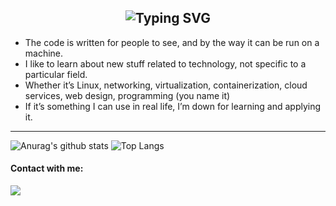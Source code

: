 <div align="center">
    <h2><img src="https://readme-typing-svg.herokuapp.com?font=Optima&size=35&duration=6000&color=FF5733&center=true&vCenter=true&width=800&lines=Hey+buddy,+I'm+xuehui...;welcome+to+my+github+profile...;" alt="Typing SVG"/></h2>
</div>

 <!-- <h1 align="left">Hey buddy, I'm xuehui</h1> -->

- The code is written for people to see, and by the way it can be run on a machine.
- I like to learn about new stuff related to technology, not specific to a
  particular field.
- Whether it’s Linux, networking, virtualization, containerization, cloud
  services, web design, programming (you name it)
- If it’s something I can use in real life, I’m down for learning and applying
  it.

---
<!--
**xuehuizzz/xuehuia** is a ✨ _special_ ✨ repository because its `README.md` (this file) appears on your GitHub profile.

Here are some ideas to get you started:

- 🔭 I’m currently working on ...
- 🌱 I’m currently learning Python...
- 👯 I’m looking to collaborate on ...
- 🤔 I’m looking for help with ...
- 💬 Ask me about ...
- 📫 How to reach me: xuehui6710@gmail.com
- 😄 Pronouns: ...
- ⚡ Fun fact: ...
-->
![Anurag's github stats](https://github-readme-stats.vercel.app/api?username=xuehuizzz&show_icons=true)
![Top Langs](https://github-readme-stats.vercel.app/api/top-langs/?username=xuehuizzz)

#### Contact with me:
[![](https://img.shields.io/badge/-Email-D14836?style=flat-square&logo=gmail&logoColor=white)](mailto:xuehuizzz103@gmail.com)
